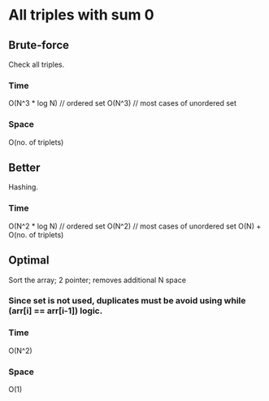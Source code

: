 # All triples with sum 0
## Brute-force
Check all triples.
### Time
O(N^3 * log N) // ordered set
O(N^3) // most cases of unordered set
### Space
O(no. of triplets)
## Better
Hashing.
### Time
O(N^2 * log N) // ordered set
O(N^2) // most cases of unordered set
O(N) + O(no. of triplets)
## Optimal
Sort the array; 2 pointer; removes additional N space
### Since set is not used, duplicates must be avoid using while (arr[i] == arr[i-1]) logic.
### Time
O(N^2)
### Space
O(1)
